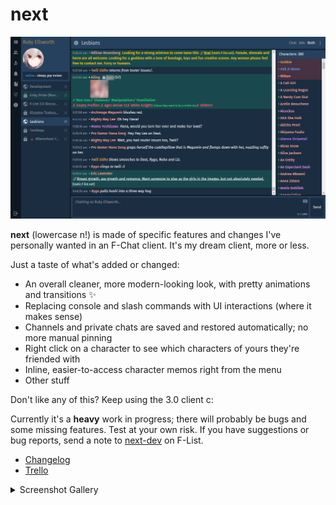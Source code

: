 # next

![screenshot of next](assets/screenshot-3.png)

**next** (lowercase n!) is made of specific features and changes I've personally wanted in an F-Chat client. It's my dream client, more or less.

Just a taste of what's added or changed:

- An overall cleaner, more modern-looking look, with pretty animations and transitions ✨
- Replacing console and slash commands with UI interactions (where it makes sense)
- Channels and private chats are saved and restored automatically; no more manual pinning
- Right click on a character to see which characters of yours they're friended with
- Inline, easier-to-access character memos right from the menu
- Other stuff

Don't like any of this? Keep using the 3.0 client c:

Currently it's a **heavy** work in progress; there will probably be bugs and some missing features. Test at your own risk. If you have suggestions or bug reports, send a note to [next-dev](https://www.f-list.net/c/next-dev/) on F-List.

- [Changelog](./CHANGELOG.md)
- [Trello](https://trello.com/b/Ju08Edyn/next)

<details>
  <summary>Screenshot Gallery</summary>

![screenshot of next](assets/screenshot-0.png)
![screenshot of next](assets/screenshot-1.png)
![screenshot of next](assets/screenshot-2.png)
![screenshot of next](assets/screenshot-3.png)
![screenshot of next](assets/screenshot-4.png)
![screenshot of next](assets/screenshot-5.png)

</details>
